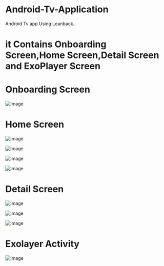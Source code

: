 # Android-Tv-Application
Android Tv app Using Leanback..
# it Contains Onboarding Screen,Home Screen,Detail Screen and ExoPlayer Screen

# Onboarding Screen
![image](https://user-images.githubusercontent.com/42887995/157186844-3f36e274-aad1-4681-896e-03f6beca693b.png)

# Home Screen
![image](https://user-images.githubusercontent.com/42887995/157187322-4348a659-740e-487b-bb21-04f13ccecd66.png)<br>

![image](https://user-images.githubusercontent.com/42887995/157188897-f5929e15-a931-48c0-a130-9a71e60eea67.png)<br>

![image](https://user-images.githubusercontent.com/42887995/157187807-651ee884-d3f9-40b0-a9bf-cdb49ac93644.png)<br>

![image](https://user-images.githubusercontent.com/42887995/157187594-d9c07b37-0c4a-4406-98fe-97c7b56beab1.png)<br>


# Detail Screen
![image](https://user-images.githubusercontent.com/42887995/157188215-5f447e0f-0c97-4a22-9b18-2f5d26ca294d.png)<br>

![image](https://user-images.githubusercontent.com/42887995/157188266-47dd3cb0-8d72-41c2-8ca9-b4b8c7b6aa7f.png)<br>

![image](https://user-images.githubusercontent.com/42887995/157188324-ad51526b-6be4-4bf3-9c87-30781763195e.png)<br>

# Exolayer Activity

![image](https://user-images.githubusercontent.com/42887995/157188574-bcbeba1b-6260-4b60-8b3f-37220ac37ed1.png)

